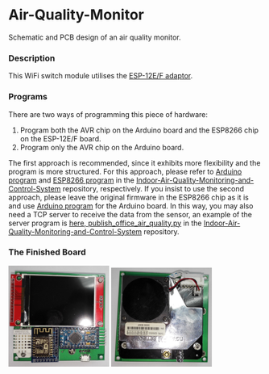 # Air-Quality-Monitor
Schematic and PCB design of an air quality monitor.

### Description ###
This WiFi switch module utilises the [ESP-12E/F adaptor](https://github.com/teancake/ESP8266-ESP12-Adaptor "ESP-12E/F Adaptor").
### Programs ###
There are two ways of programming this piece of hardware:
1. Program both the AVR chip on the Arduino board and the ESP8266 chip on the ESP-12E/F board.
2. Program only the AVR chip on the Arduino board. 

The first approach is recommended, since it exhibits more flexibility and the program is more structured. For this approach, please refer to 
[Arduino program](https://github.com/teancake/Indoor-Air-Quality-Monitoring-and-Control-System/tree/master/software/sensor_unit_software/officenv_arduino_v2) and [ESP8266 program](https://github.com/teancake/Indoor-Air-Quality-Monitoring-and-Control-System/tree/master/software/sensor_unit_software/officenv_esp12ef_v1) in the [Indoor-Air-Quality-Monitoring-and-Control-System](https://github.com/teancake/Indoor-Air-Quality-Monitoring-and-Control-System) repository, respectively. 
If you insist to use the second approach, please leave the original firmware in the ESP8266 chip as it is and use [Arduino program](https://github.com/teancake/Indoor-Air-Quality-Monitoring-and-Control-System/tree/master/software/sensor_unit_software/officenv_arduino_v1) for the Arduino board. In this way, you may also need a TCP server to receive the data from the sensor, an example of the server program is [here, publish_office_air_quality.py](https://github.com/teancake/Indoor-Air-Quality-Monitoring-and-Control-System/tree/master/software/server_software) in the [Indoor-Air-Quality-Monitoring-and-Control-System](https://github.com/teancake/Indoor-Air-Quality-Monitoring-and-Control-System) repository.

### The Finished Board ###
<img src="https://github.com/teancake/Air-Quality-Monitor/blob/master/hardware_finished_top.jpg" alt="top" width="200px"> 
<img src="https://github.com/teancake/Air-Quality-Monitor/blob/master/hardware_finished_bottom.jpg" alt="top" width="200px">

